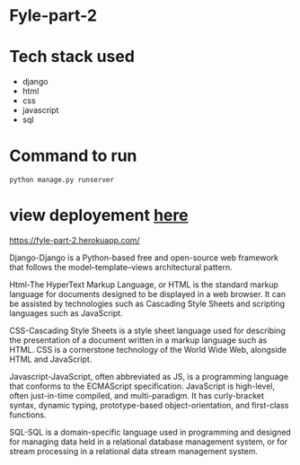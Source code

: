 # Fyle-part-2
# Tech stack used 
- django
- html
- css
- javascript
- sql
# Command to run
`python manage.py runserver`
# view deployement [here](https://fyle-part-2.herokuapp.com/)
https://fyle-part-2.herokuapp.com/


Django-Django is a Python-based free and open-source web framework that follows the model–template–views architectural pattern. 


Html-The HyperText Markup Language, or HTML is the standard markup language for documents designed to be displayed in a web browser. It can be assisted by technologies such as Cascading Style Sheets and scripting languages such as JavaScript.


CSS-Cascading Style Sheets is a style sheet language used for describing the presentation of a document written in a markup language such as HTML. CSS is a cornerstone technology of the World Wide Web, alongside HTML and JavaScript.


Javascript-JavaScript, often abbreviated as JS, is a programming language that conforms to the ECMAScript specification. JavaScript is high-level, often just-in-time compiled, and multi-paradigm. It has curly-bracket syntax, dynamic typing, prototype-based object-orientation, and first-class functions.


SQL-SQL is a domain-specific language used in programming and designed for managing data held in a relational database management system, or for stream processing in a relational data stream management system.
